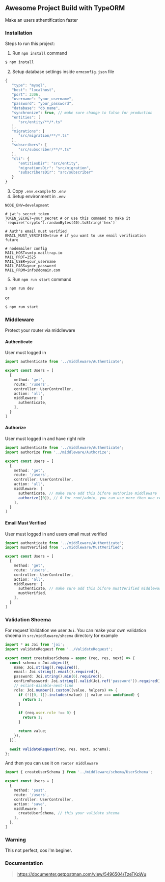## Awesome Project Build with TypeORM

Make an users athentification faster


### Installation

Steps to run this project:

1. Run `npm install` command
```bash
$ npm install

```
2. Setup database settings inside `ormconfig.json` file
```typescript
{
   "type": "mysql",
   "host": "localhost",
   "port": 3306,
   "username": "your_username",
   "password": "your_password",
   "database": "db_name",
   "synchronize": true, // make sure change to false for production
   "entities": [
      "src/entity/**/*.ts"
   ],
   "migrations": [
      "src/migration/**/*.ts"
   ],
   "subscribers": [
      "src/subscriber/**/*.ts"
   ],
   "cli": {
      "entitiesDir": "src/entity",
      "migrationsDir": "src/migration",
      "subscribersDir": "src/subscriber"
   }
}

```

3. Copy `.env.example` to `.env`
4. Setup environment in `.env`
```environment
NODE_ENV=development

# jwt's secret token
TOKEN_SECRET=your_secret # or use this command to make it `require('crypto').randomBytes(40).toString('hex')`

# Auth's email must verified
EMAIL_MUST_VERIFIED=true # if you want to use email verification future

# nodemailer config
MAIL_HOST=smtp.mailtrap.io
MAIL_PROT=2525
MAIL_USER=your_username
MAIL_PASS=your_password
MAIL_FROM=info@domain.com
```

5. Run `npm run start` command
```bash
$ npm run dev
```
or
```bash
$ npm run start
```

### Middleware
Protect your router via middleware
#### Authenticate
User must logged in
```typescript
import authenticate from '../middleware/Authenticate';

export const Users = [
  {
    method: 'get',
    route: '/users',
    controller: UserController,
    action: 'all',
    middleware: [
      authenticate,
    ],
  }
]
```
#### Authorize
User must logged in and have right role
```typescript
import authenticate from '../middleware/Authenticate';
import authorize from '../middleware/Authorize';

export const Users = [
  {
    method: 'get',
    route: '/users',
    controller: UserController,
    action: 'all',
    middleware: [
      authenticate, // make sure add this bifore authorize middleware
      authorize([0]), // 0 for root/admin, you can use more then one role `[0, 1]`
    ],
  }
]
```
#### Email Must Verified
User must logged in and users email must verified
```typescript
import authenticate from '../middleware/Authenticate';
import mustVerified from '../middleware/MustVerified';

export const Users = [
  {
    method: 'get',
    route: '/users',
    controller: UserController,
    action: 'all',
    middleware: [
      authenticate, // make sure add this bifore mustVerified middleware
      mustVerified,
    ],
  }
]
```

### Validation Shcema
For request Validation we user `Joi`. You can make your own validation shcema in `src/middleware/shcema` directory
for example
```typescript
import * as Joi from 'joi';
import validateRequest from '../ValidateRequest';

export const createUserSchema = async (req, res, next) => {
  const schema = Joi.object({
    name: Joi.string().required(),
    email: Joi.string().email().required(),
    password: Joi.string().min(6).required(),
    confirmPassword: Joi.string().valid(Joi.ref('password')).required(),
    // eslint-disable-next-line
    role: Joi.number().custom((value, helpers) => {
      if (!([0, 1]).includes(value) || value === undefined) {
        return 1;
      }

      if (req.user.role !== 0) {
        return 1;
      }

      return value;
    }),
  });

  await validateRequest(req, res, next, schema);
};
```
And then you can use it on `router middleware`
```typescript
import { createUserSchema } from '../middleware/schema/UserSchema';

export const Users = [
  {
    method: 'post',
    route: '/users',
    controller: UserController,
    action: 'save',
    middleware: [
      createUserSchema, // this your validate shcema
    ],
  },
]
```

### Warning
This not perfect, cos i'm beginer.

### Documentation

> https://documenter.getpostman.com/view/5496504/TzeTKpWu



